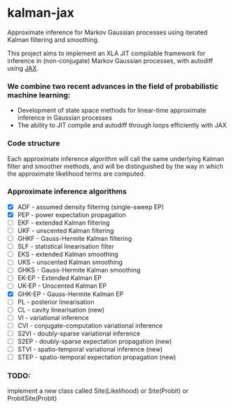 # kalman-jax
Approximate inference for Markov Gaussian processes using iterated Kalman filtering and smoothing.

This project aims to implement an XLA JIT compilable framework for inference in (non-conjugate) Markov Gaussian processes, with autodiff using [JAX](https://github.com/google/jax).

### We combine two recent advances in the field of probabilistic machine learning:
 - Development of state space methods for linear-time approximate inference in Gaussian processes
 - The ability to JIT compile and autodiff through loops efficiently with JAX

### Code structure
Each approximate inference algorithm will call the same underlying Kalman filter and smoother methods, and will be distinguished by the way in which the approximate likelihood terms are computed.

### Approximate inference algorithms
 - [x] ADF - assumed density filtering (single-sweep EP)
 - [x] PEP - power expectation propagation
 - [ ] EKF - extended Kalman filtering
 - [ ] UKF - unscented Kalman filtering
 - [ ] GHKF - Gauss-Hermite Kalman filtering
 - [ ] SLF - statistical linearisation filter
 - [ ] EKS - extended Kalman smoothing
 - [ ] UKS - unscented Kalman smoothing
 - [ ] GHKS - Gauss-Hermite Kalman smoothing
 - [ ] EK-EP - Extended Kalman EP
 - [ ] UK-EP - Unscented Kalman EP
 - [x] GHK-EP - Gauss-Hermite Kalman EP
 - [ ] PL - posterior linearisation
 - [ ] CL - cavity linearisation (new)
 - [ ] VI - variational inference
 - [ ] CVI - conjugate-computation variational inference
 - [ ] S2VI - doubly-sparse variational inference
 - [ ] S2EP - doubly-sparse expectation propagation (new)
 - [ ] STVI - spatio-temporal variational inference (new)
 - [ ] STEP - spatio-temporal expectation propagation (new)

### TODO:
implement a new class called Site(Likelihood) or Site(Probit) or ProbitSite(Probit)
